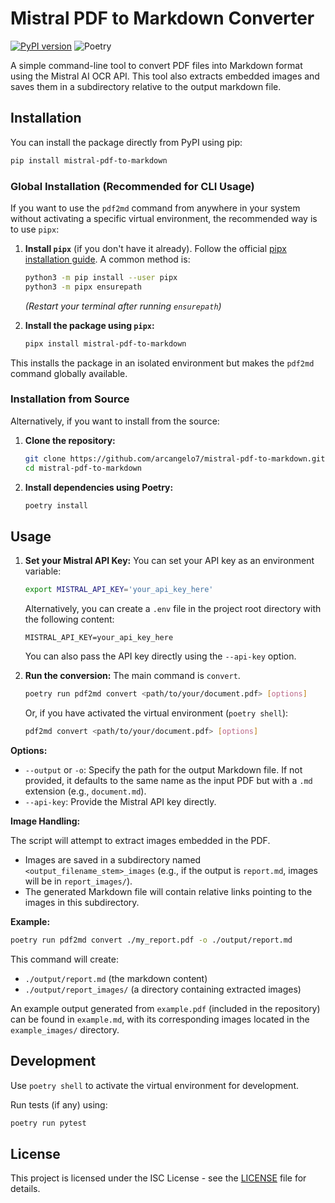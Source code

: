 # Mistral PDF to Markdown Converter

[![PyPI version](https://img.shields.io/pypi/v/mistral-pdf-to-markdown.svg)](https://pypi.org/project/mistral-pdf-to-markdown/)
![Poetry](https://img.shields.io/badge/poetry-2.1.2-blue?logo=poetry&logoColor=blue)

A simple command-line tool to convert PDF files into Markdown format using the Mistral AI OCR API.
This tool also extracts embedded images and saves them in a subdirectory relative to the output markdown file.

## Installation

You can install the package directly from PyPI using pip:

```bash
pip install mistral-pdf-to-markdown
```

### Global Installation (Recommended for CLI Usage)

If you want to use the `pdf2md` command from anywhere in your system without activating a specific virtual environment, the recommended way is to use `pipx`:

1.  **Install `pipx`** (if you don't have it already). Follow the official [pipx installation guide](https://pipx.pypa.io/stable/installation/). A common method is:
    ```bash
    python3 -m pip install --user pipx
    python3 -m pipx ensurepath
    ```
    *(Restart your terminal after running `ensurepath`)*

2.  **Install the package using `pipx`:**
    ```bash
    pipx install mistral-pdf-to-markdown
    ```

This installs the package in an isolated environment but makes the `pdf2md` command globally available.

### Installation from Source

Alternatively, if you want to install from the source:

1.  **Clone the repository:**
    ```bash
    git clone https://github.com/arcangelo7/mistral-pdf-to-markdown.git
    cd mistral-pdf-to-markdown 
    ```

2.  **Install dependencies using Poetry:**
    ```bash
    poetry install
    ```

## Usage

1.  **Set your Mistral API Key:**
    You can set your API key as an environment variable:
    ```bash
    export MISTRAL_API_KEY='your_api_key_here'
    ```
    Alternatively, you can create a `.env` file in the project root directory with the following content:
    ```
    MISTRAL_API_KEY=your_api_key_here
    ```
    You can also pass the API key directly using the `--api-key` option.

2.  **Run the conversion:**
    The main command is `convert`.
    ```bash
    poetry run pdf2md convert <path/to/your/document.pdf> [options]
    ```
    Or, if you have activated the virtual environment (`poetry shell`):
    ```bash
    pdf2md convert <path/to/your/document.pdf> [options]
    ```

**Options:**

*   `--output` or `-o`: Specify the path for the output Markdown file. If not provided, it defaults to the same name as the input PDF but with a `.md` extension (e.g., `document.md`).
*   `--api-key`: Provide the Mistral API key directly.

**Image Handling:**

The script will attempt to extract images embedded in the PDF.
*   Images are saved in a subdirectory named `<output_filename_stem>_images` (e.g., if the output is `report.md`, images will be in `report_images/`).
*   The generated Markdown file will contain relative links pointing to the images in this subdirectory.

**Example:**

```bash
poetry run pdf2md convert ./my_report.pdf -o ./output/report.md
```
This command will create:
*   `./output/report.md` (the markdown content)
*   `./output/report_images/` (a directory containing extracted images)

An example output generated from `example.pdf` (included in the repository) can be found in `example.md`, with its corresponding images located in the `example_images/` directory.

## Development

Use `poetry shell` to activate the virtual environment for development.

Run tests (if any) using:
```bash
poetry run pytest
```

## License

This project is licensed under the ISC License - see the [LICENSE](LICENSE) file for details.